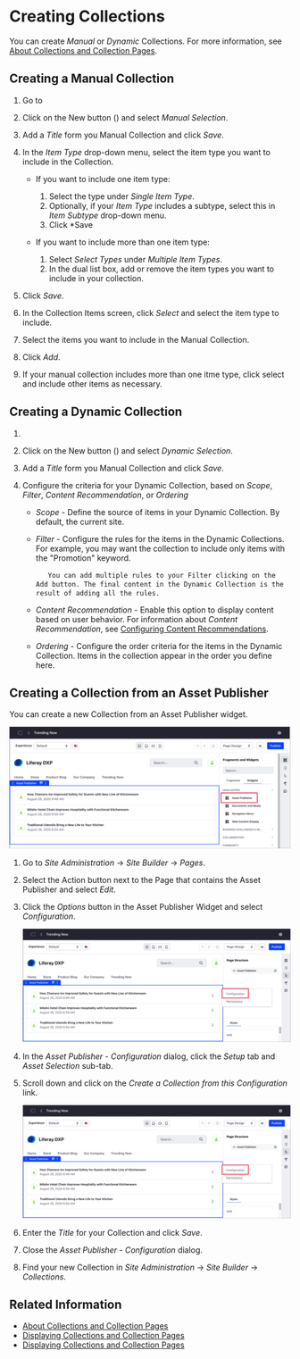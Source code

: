 # Creating Collections

You can create *Manual* or *Dynamic* Collections. For more information, see [About Collections and Collection Pages](./about-collections-and-collection-pages.md).

## Creating a Manual Collection

1. Go to 
1. Click on the New button () and select *Manual Selection*.
1. Add a *Title* form you Manual Collection and click *Save*.
1. In the *Item Type* drop-down menu, select the item type you want to include in the Collection.
    - If you want to include one item type:

        1. Select the type under *Single Item Type*.
        1. Optionally, if your *Item Type* includes a subtype, select this in *Item Subtype* drop-down menu.
        1. Click *Save

    - If you want to include more than one item type:

        1.  Select *Select Types* under *Multiple Item Types*.
        1. In the dual list box, add or remove the item types you want to include in your collection.

1. Click *Save*.
1. In the Collection Items screen, click *Select* and select the item type to include.
1. Select the items you want to include in the Manual Collection.
1. Click *Add*.
1. If your manual collection includes more than one itme type, click select and include other items as necessary.

## Creating a Dynamic Collection

1. 
1. Click on the New button () and select *Dynamic Selection*.
1. Add a *Title* form you Manual Collection and click *Save*.
1. Configure the criteria for your Dynamic Collection, based on *Scope*, *Filter*, *Content Recommendation*, or *Ordering*

    - *Scope* - Define the source of items in your Dynamic Collection. By default, the current site.
    - *Filter* - Configure the rules for the items in the Dynamic Collections. For example, you may want the collection to include only items with the "Promotion" keyword.
    
        ```tip::
           You can add multiple rules to your Filter clicking on the Add button. The final content in the Dynamic Collection is the result of adding all the rules. 
        ```

    - *Content Recommendation* - Enable this option to display content based on user behavior. For information about *Content Recommendation*, see [Configuring Content Recommendations](../XXXXXXXXXX/configuring-content-recommendations.md).
    - *Ordering* - Configure the order criteria for the items in the Dynamic Collection. Items in the collection appear in the order you define here.

## Creating a Collection from an Asset Publisher 

You can create a new Collection from an Asset Publisher widget.

![You can transform an Asset Publisher widget into a Collection](./creating-collections/images/06.png)

1. Go to *Site Administration* &rarr; *Site Builder* &rarr; *Pages*.
1. Select the Action button next to the Page that contains the Asset Publisher and select *Edit*.
1. Click the *Options* button in the Asset Publisher Widget and select *Configuration*.

    ![Configure the Asset Publisher Widget](./creating-collections/images/07.png)

1. In the *Asset Publisher - Configuration* dialog, click the *Setup* tab and *Asset Selection* sub-tab.
1. Scroll down and click on the *Create a Collection from this Configuration* link.

    ![Configure the Asset Publisher Widget](./creating-collections/images/07.png)

1. Enter the *Title* for your Collection and click *Save*.
1. Close the *Asset Publisher - Configuration* dialog.
1. Find your new Collection in *Site Administration* &rarr; *Site Builder* &rarr; *Collections*.

## Related Information

* [About Collections and Collection Pages](./about-collections-and-collection-pages.md)
* [Displaying Collections and Collection Pages](./displaying-collections-and-collection-pages.md)
* [Displaying Collections and Collection Pages](./displaying-collections-and-collection-pages.md)